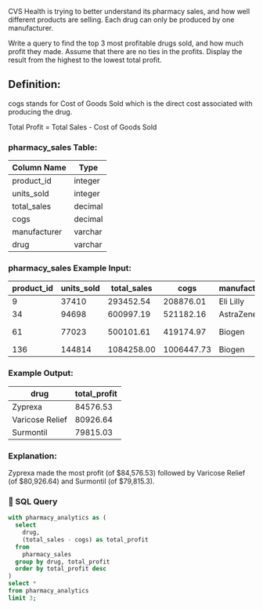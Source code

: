 CVS Health is trying to better understand its pharmacy sales, and how well different products are selling. Each drug can only be produced by one manufacturer.

Write a query to find the top 3 most profitable drugs sold, and how much profit they made. Assume that there are no ties in the profits. Display the result from the highest to the lowest total profit.

## Definition:

cogs stands for Cost of Goods Sold which is the direct cost associated with producing the drug.

Total Profit = Total Sales - Cost of Goods Sold

### pharmacy_sales Table:

| Column Name   | Type     |
|---------------|----------|
| product_id    | integer  |
| units_sold    | integer  |
| total_sales   | decimal  |
| cogs          | decimal  |
| manufacturer  | varchar  |
| drug          | varchar  |


### pharmacy_sales Example Input:

| product_id | units_sold | total_sales | cogs       | manufacturer | drug             |
|------------|-------------|-------------|------------|--------------|------------------|
| 9          | 37410       | 293452.54   | 208876.01  | Eli Lilly    | Zyprexa          |
| 34         | 94698       | 600997.19   | 521182.16  | AstraZeneca  | Surmontil        |
| 61         | 77023       | 500101.61   | 419174.97  | Biogen       | Varicose Relief  |
| 136        | 144814      | 1084258.00  | 1006447.73 | Biogen       | Burkhart         

### Example Output:

| drug            | total_profit |
|------------------|--------------|
| Zyprexa          | 84576.53     |
| Varicose Relief  | 80926.64     |
| Surmontil        | 79815.03     |

### Explanation:
Zyprexa made the most profit (of $84,576.53) followed by Varicose Relief (of $80,926.64) and Surmontil (of $79,815.3).

### 🧮 SQL Query

```sql
with pharmacy_analytics as (
  select  
    drug,
    (total_sales - cogs) as total_profit
  from
    pharmacy_sales
  group by drug, total_profit
  order by total_profit desc
)
select *
from pharmacy_analytics
limit 3;
```
